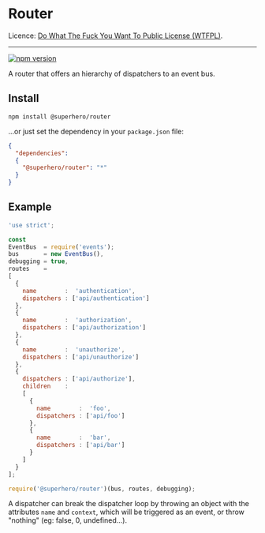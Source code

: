 # Router

Licence: [Do What The Fuck You Want To Public License (WTFPL)](http://www.wtfpl.net/about/).

---

[![npm version](https://badge.fury.io/js/%40superhero%2Frouter.svg)](https://badge.fury.io/js/%40superhero%2Frouter)

A router that offers an hierarchy of dispatchers to an event bus.  

## Install

`npm install @superhero/router`

...or just set the dependency in your `package.json` file:

```json
{
  "dependencies":
  {
    "@superhero/router": "*"
  }
}
```

## Example

```javascript
'use strict';

const
EventBus  = require('events');
bus       = new EventBus(),
debugging = true,
routes    =
[
  {
    name        :  'authentication',
    dispatchers : ['api/authentication']
  },
  {
    name        :  'authorization',
    dispatchers : ['api/authorization']
  },
  {
    name        :  'unauthorize',
    dispatchers : ['api/unauthorize']
  },
  {
    dispatchers : ['api/authorize'],
    children    :
    [
      {
        name        :  'foo',
        dispatchers : ['api/foo']
      },
      {
        name        :  'bar',
        dispatchers : ['api/bar']
      }
    ]
  }
];

require('@superhero/router')(bus, routes, debugging);
```

A dispatcher can break the dispatcher loop by throwing an object with the attributes `name` and `context`, which will be triggered as an event, or throw "nothing" (eg: false, 0, undefined...).
